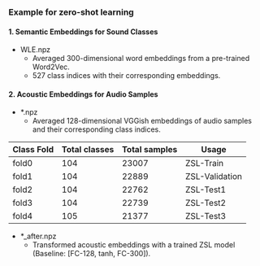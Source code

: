 ### Example for zero-shot learning

#### 1. Semantic Embeddings for Sound Classes

- WLE.npz
    - Averaged 300-dimensional word embeddings from a pre-trained Word2Vec.
    - 527 class indices with their corresponding embeddings.

#### 2. Acoustic Embeddings for Audio Samples

- *.npz
    - Averaged 128-dimensional VGGish embeddings of audio samples and their corresponding class indices.

| Class Fold | Total classes | Total samples | Usage          |
| ---------- | ------------- | ------------- | -------------- |
| fold0      | 104           | 23007         | ZSL-Train      |
| fold1      | 104           | 22889         | ZSL-Validation |
| fold2      | 104           | 22762         | ZSL-Test1      |
| fold3      | 104           | 22739         | ZSL-Test2      |
| fold4      | 105           | 21377         | ZSL-Test3      |

- *_after.npz
  - Transformed acoustic embeddings with a trained ZSL model (Baseline: [FC-128, tanh, FC-300]).
